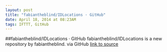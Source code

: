 ```yaml
---
layout: post
title: "fabiantheblind/IDLocations · GitHub"
date: April 18, 2014 at 08:23AM
tags: IFTTT, GitHub
---
```

##fabiantheblind/IDLocations · GitHub
fabiantheblind/IDLocations is a new repository by fabiantheblind. via GitHub
[link to source](http://ift.tt/1h8VLak) 
